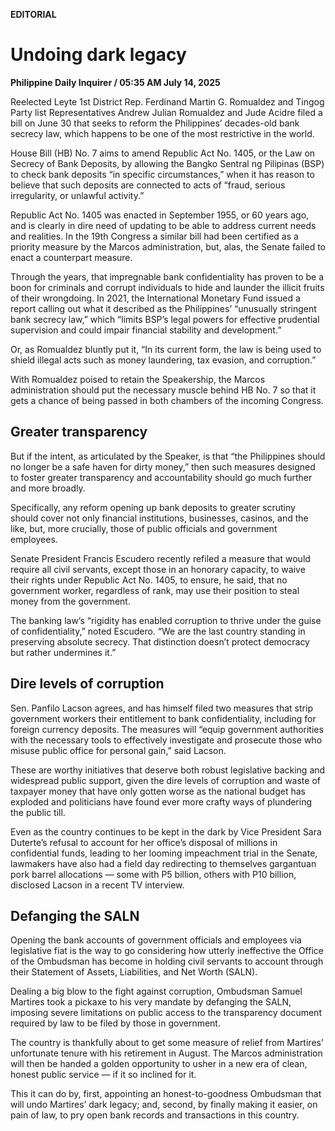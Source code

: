 **EDITORIAL**

# Undoing dark legacy

****Philippine Daily Inquirer / 05:35 AM July 14, 2025****

Reelected Leyte 1st District Rep. Ferdinand Martin G. Romualdez and Tingog Party list Representatives Andrew Julian Romualdez and Jude Acidre filed a bill on June 30 that seeks to reform the Philippines’ decades-old bank secrecy law, which happens to be one of the most restrictive in the world. 

House Bill (HB) No. 7 aims to amend Republic Act No. 1405, or the Law on Secrecy of Bank Deposits, by allowing the Bangko Sentral ng Pilipinas (BSP) to check bank deposits “in specific circumstances,” when it has reason to believe that such deposits are connected to acts of “fraud, serious irregularity, or unlawful activity.”

Republic Act No. 1405 was enacted in September 1955, or 60 years ago, and is clearly in dire need of updating to be able to address current needs and realities. In the 19th Congress a similar bill had been certified as a priority measure by the Marcos administration, but, alas, the Senate failed to enact a counterpart measure.

Through the years, that impregnable bank confidentiality has proven to be a boon for criminals and corrupt individuals to hide and launder the illicit fruits of their wrongdoing. In 2021, the International Monetary Fund issued a report calling out what it described as the Philippines’ “unusually stringent bank secrecy law,” which “limits BSP’s legal powers for effective prudential supervision and could impair financial stability and development.”

Or, as Romualdez bluntly put it, “In its current form, the law is being used to shield illegal acts such as money laundering, tax evasion, and corruption.”

With Romualdez poised to retain the Speakership, the Marcos administration should put the necessary muscle behind HB No. 7 so that it gets a chance of being passed in both chambers of the incoming Congress.

## Greater transparency

But if the intent, as articulated by the Speaker, is that “the Philippines should no longer be a safe haven for dirty money,” then such measures designed to foster greater transparency and accountability should go much further and more broadly.

Specifically, any reform opening up bank deposits to greater scrutiny should cover not only financial institutions, businesses, casinos, and the like, but, more crucially, those of public officials and government employees.

Senate President Francis Escudero recently refiled a measure that would require all civil servants, except those in an honorary capacity, to waive their rights under Republic Act No. 1405, to ensure, he said, that no government worker, regardless of rank, may use their position to steal money from the government. 

The banking law’s “rigidity has enabled corruption to thrive under the guise of confidentiality,” noted Escudero. “We are the last country standing in preserving absolute secrecy. That distinction doesn’t protect democracy but rather undermines it.”

## Dire levels of corruption

Sen. Panfilo Lacson agrees, and has himself filed two measures that strip government workers their entitlement to bank confidentiality, including for foreign currency deposits. The measures will “equip government authorities with the necessary tools to effectively investigate and prosecute those who misuse public office for personal gain,” said Lacson.

These are worthy initiatives that deserve both robust legislative backing and widespread public support, given the dire levels of corruption and waste of taxpayer money that have only gotten worse as the national budget has exploded and politicians have found ever more crafty ways of plundering the public till.

Even as the country continues to be kept in the dark by Vice President Sara Duterte’s refusal to account for her office’s disposal of millions in confidential funds, leading to her looming impeachment trial in the Senate, lawmakers have also had a field day redirecting to themselves gargantuan pork barrel allocations — some with P5 billion, others with P10 billion, disclosed Lacson in a recent TV interview.

## Defanging the SALN

Opening the bank accounts of government officials and employees via legislative fiat is the way to go considering how utterly ineffective the Office of the Ombudsman has become in holding civil servants to account through their Statement of Assets, Liabilities, and Net Worth (SALN).

Dealing a big blow to the fight against corruption, Ombudsman Samuel Martires took a pickaxe to his very mandate by defanging the SALN, imposing severe limitations on public access to the transparency document required by law to be filed by those in government.

The country is thankfully about to get some measure of relief from Martires’ unfortunate tenure with his retirement in August. The Marcos administration will then be handed a golden opportunity to usher in a new era of clean, honest public service — if it so inclined for it.

This it can do by, first, appointing an honest-to-goodness Ombudsman that will undo Martires’ dark legacy; and, second, by finally making it easier, on pain of law, to pry open bank records and transactions in this country.
